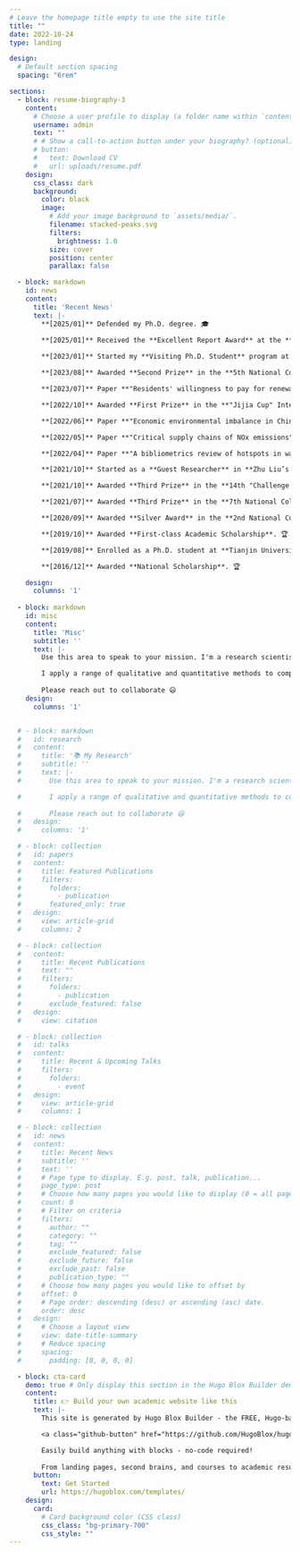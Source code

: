 ```yaml
---
# Leave the homepage title empty to use the site title
title: ""
date: 2022-10-24
type: landing

design:
  # Default section spacing
  spacing: "6rem"

sections:
  - block: resume-biography-3
    content:
      # Choose a user profile to display (a folder name within `content/authors/`)
      username: admin
      text: ""
      # # Show a call-to-action button under your biography? (optional)
      # button:
      #   text: Download CV
      #   url: uploads/resume.pdf
    design:
      css_class: dark
      background:
        color: black
        image:
          # Add your image background to `assets/media/`.
          filename: stacked-peaks.svg
          filters:
            brightness: 1.0
          size: cover
          position: center
          parallax: false

  - block: markdown
    id: news
    content:
      title: 'Recent News'
      text: |-
        **[2025/01]** Defended my Ph.D. degree. 🎓  
        
        **[2025/01]** Received the **Excellent Report Award** at the **2nd National Environmental Postdoctoral Forum**. 🏆  

        **[2023/01]** Started my **Visiting Ph.D. Student** program at **King’s College London**. 📍 

        **[2023/08]** Awarded **Second Prize** in the **5th National Competition in Science & Technology on Renewable Energy for College Students**. 🏆  

        **[2023/07]** Paper **"Residents' willingness to pay for renewable electricity"** accepted in *Journal of Cleaner Production*. 📄  

        **[2022/10]** Awarded **First Prize** in the **"Jijia Cup" Intellectual Property Science Popularization Pioneer Competition**. 🏆  

        **[2022/06]** Paper **"Economic environmental imbalance in China"** accepted in *Journal of Environmental Management*. 📄  

        **[2022/05]** Paper **"Critical supply chains of NOx emissions"** accepted in *Journal of Cleaner Production*. 📄  

        **[2022/04]** Paper **"A bibliometrics review of hotspots in water footprint research"** accepted in *Frontiers in Environmental Science*. 📄  

        **[2021/10]** Started as a **Guest Researcher** in **Zhu Liu’s Research Group (Carbon Monitor) at Tsinghua University**. 📍  

        **[2021/10]** Awarded **Third Prize** in the **14th "Challenge Cup" Academic Science and Technology Works Competition** at **Tianjin University**. 🏆  

        **[2021/07]** Awarded **Third Prize** in the **7th National College Students Academic Creativity Competition on Energy Economy**. 🏆  

        **[2020/09]** Awarded **Silver Award** in the **2nd National College Student Sports Industry Innovation and Entrepreneurship Competition**. 🏆  

        **[2019/10]** Awarded **First-class Academic Scholarship**. 🏆 

        **[2019/08]** Enrolled as a Ph.D. student at **Tianjin University**. 🏫 

        **[2016/12]** Awarded **National Scholarship**. 🏆  

    design:
      columns: '1'
  
  - block: markdown
    id: misc
    content:
      title: 'Misc'
      subtitle: ''
      text: |-
        Use this area to speak to your mission. I'm a research scientist in the Moonshot team at DeepMind. I blog about machine learning, deep learning, and moonshots.

        I apply a range of qualitative and quantitative methods to comprehensively investigate the role of science and technology in the economy.
        
        Please reach out to collaborate 😃
    design:
      columns: '1'


  # - block: markdown
  #   id: research
  #   content:
  #     title: '📚 My Research'
  #     subtitle: ''
  #     text: |-
  #       Use this area to speak to your mission. I'm a research scientist in the Moonshot team at DeepMind. I blog about machine learning, deep learning, and moonshots.

  #       I apply a range of qualitative and quantitative methods to comprehensively investigate the role of science and technology in the economy.
        
  #       Please reach out to collaborate 😃
  #   design:
  #     columns: '1'

  # - block: collection
  #   id: papers
  #   content:
  #     title: Featured Publications
  #     filters:
  #       folders:
  #         - publication
  #       featured_only: true
  #   design:
  #     view: article-grid
  #     columns: 2

  # - block: collection
  #   content:
  #     title: Recent Publications
  #     text: ""
  #     filters:
  #       folders:
  #         - publication
  #       exclude_featured: false
  #   design:
  #     view: citation

  # - block: collection
  #   id: talks
  #   content:
  #     title: Recent & Upcoming Talks
  #     filters:
  #       folders:
  #         - event
  #   design:
  #     view: article-grid
  #     columns: 1

  # - block: collection
  #   id: news
  #   content:
  #     title: Recent News
  #     subtitle: ''
  #     text: ''
  #     # Page type to display. E.g. post, talk, publication...
  #     page_type: post
  #     # Choose how many pages you would like to display (0 = all pages)
  #     count: 0
  #     # Filter on criteria
  #     filters:
  #       author: ""
  #       category: ""
  #       tag: ""
  #       exclude_featured: false
  #       exclude_future: false
  #       exclude_past: false
  #       publication_type: ""
  #     # Choose how many pages you would like to offset by
  #     offset: 0
  #     # Page order: descending (desc) or ascending (asc) date.
  #     order: desc
  #   design:
  #     # Choose a layout view
  #     view: date-title-summary
  #     # Reduce spacing
  #     spacing:
  #       padding: [0, 0, 0, 0]

  - block: cta-card
    demo: true # Only display this section in the Hugo Blox Builder demo site
    content:
      title: 👉 Build your own academic website like this
      text: |-
        This site is generated by Hugo Blox Builder - the FREE, Hugo-based open source website builder trusted by 250,000+ academics like you.

        <a class="github-button" href="https://github.com/HugoBlox/hugo-blox-builder" data-color-scheme="no-preference: light; light: light; dark: dark;" data-icon="octicon-star" data-size="large" data-show-count="true" aria-label="Star HugoBlox/hugo-blox-builder on GitHub">Star</a>

        Easily build anything with blocks - no-code required!
        
        From landing pages, second brains, and courses to academic resumés, conferences, and tech blogs.
      button:
        text: Get Started
        url: https://hugoblox.com/templates/
    design:
      card:
        # Card background color (CSS class)
        css_class: "bg-primary-700"
        css_style: ""
---
```

